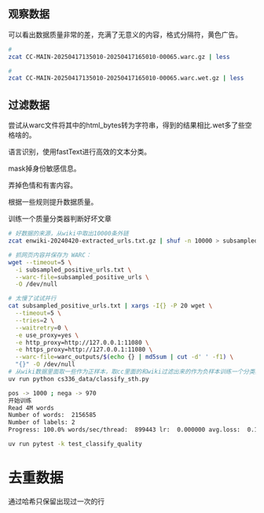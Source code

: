 

## 观察数据
可以看出数据质量非常的差，充满了无意义的内容，格式分隔符，黄色广告。
``` sh
# 
zcat CC-MAIN-20250417135010-20250417165010-00065.warc.gz | less

# 
zcat CC-MAIN-20250417135010-20250417165010-00065.warc.wet.gz | less
```
## 过滤数据
尝试从warc文件将其中的html_bytes转为字符串，得到的结果相比.wet多了些空格啥的。

语言识别，使用fastText进行高效的文本分类。

mask掉身份敏感信息。

弄掉色情和有害内容。

根据一些规则提升数据质量。

训练一个质量分类器判断好坏文章
``` sh
# 好数据的来源，从wiki中取出10000条外链
zcat enwiki-20240420-extracted_urls.txt.gz | shuf -n 10000 > subsampled_positive_urls.txt

# 抓网页内容并保存为 WARC：
wget --timeout=5 \
  -i subsampled_positive_urls.txt \
  --warc-file=subsampled_positive_urls \
  -O /dev/null

# 太慢了试试并行
cat subsampled_positive_urls.txt | xargs -I{} -P 20 wget \
  --timeout=5 \
  --tries=2 \
  --waitretry=0 \
  -e use_proxy=yes \
  -e http_proxy=http://127.0.0.1:11080 \
  -e https_proxy=http://127.0.0.1:11080 \
  --warc-file=warc_outputs/$(echo {} | md5sum | cut -d' ' -f1) \
  "{}" -O /dev/null
# 从wiki数据里面取一些作为正样本，取cc里面的和wiki过滤出来的作为负样本训练一个分类器，通过测试
uv run python cs336_data/classify_sth.py

pos -> 1000 ; nega -> 970
开始训练
Read 4M words
Number of words:  2156585
Number of labels: 2
Progress: 100.0% words/sec/thread:  899443 lr:  0.000000 avg.loss:  0.143303 ETA:   0h 0m 0s

uv run pytest -k test_classify_quality
```


# 去重数据

通过哈希只保留出现过一次的行
